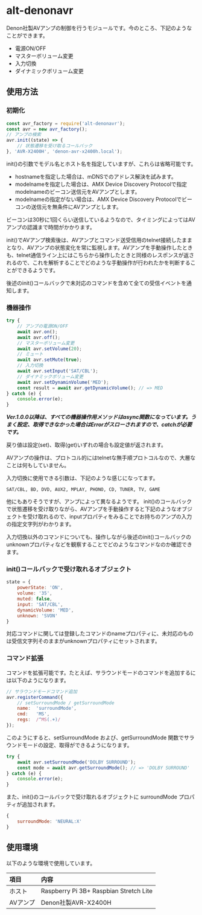 # alt-denonavr

Denon社製AVアンプの制御を行うモジュールです。今のところ、下記のようなことができます。

* 電源ON/OFF
* マスターボリューム変更
* 入力切換
* ダイナミックボリューム変更

## 使用方法

### 初期化

```JavaScript
const avr_factory = require('alt-denonavr');
const avr = new avr_factory();
// アンプの検索
avr.init((state) => {
    // 状態遷移を受け取るコールバック
}, 'AVR-X2400H', 'denon-avr-x2400h.local');
```
init()の引数でモデル名とホスト名を指定していますが、これらは省略可能です。

* hostnameを指定した場合は、mDNSでのアドレス解決を試みます。
* modelnameを指定した場合は、AMX Device Discovery Protocolで指定modelnameのビーコン送信元をAVアンプとします。
* modelnameの指定がない場合は、AMX Device Discovery Protocolでビーコンの送信元を無条件にAVアンプとします。

ビーコンは30秒に1回くらい送信しているようなので、タイミングによってはAVアンプの認識まで時間がかかります。

init()でAVアンプ検索後は、AVアンプとコマンド送受信用のtelnet接続したままとなり、AVアンプの状態変化を常に監視します。AVアンプを手動操作したときも、telnet通信ライン上にはこちらから操作したときと同様のレスポンスが返されるので、これを解析することでどのような手動操作が行われたかを判断することができるようです。

後述のinit()コールバックで未対応のコマンドを含めて全ての受信イベントを通知します。

### 機器操作

```JavaScript
try {
    // アンプの電源ON/OFF
    await avr.on();
    await avr.off();
    // マスターボリューム変更
    await avr.setVolume(20);
    // ミュート
    await avr.setMute(true);
    // 入力切換
    await avr.setInput('SAT/CBL');
    // ダイナミックボリューム変更
    await avr.setDynaminVolume('MED');
    const result = await avr.getDynamicVolume(); // => MED
} catch (e) {
    console.error(e);
}
```
***Ver.1.0.0以降は、すべての機器操作用メソッドはasync関数になっています。うまく設定、取得できなかった場合はErrorがスローされますので、catchが必要です。***

戻り値は設定(set)、取得(get)いずれの場合も設定値が返されます。

AVアンプの操作は、プロトコル的にはtelnetな無手順プロトコルなので、大層なことは何もしていません。

入力切換に使用できる引数は、下記のような感じになってます。

```
SAT/CBL, BD, DVD, AUX2, MPLAY, PHONO, CD, TUNER, TV, GAME
```
他にもありそうですが、アンプによって異なるようです。
init()のコールバックで状態遷移を受け取りながら、AVアンプを手動操作すると下記のようなオブジェクトを受け取れるので、inputプロパティをみることでお持ちのアンプの入力の指定文字列がわかります。

入力切換以外のコマンドについても、操作しながら後述のinit()コールバックのunknownプロパティなどを観察することでどのようなコマンドなのか確認できます。

### init()コールバックで受け取れるオブジェクト

```JavaScript
state = {
    powerState: 'ON',
    volume: '35',
    muted: false,
    input: 'SAT/CBL',
    dynamicVolume: 'MED',
    unknown: 'SVON'
}
```

対応コマンドに関しては登録したコマンドのnameプロパティに、未対応のものは受信文字列そのままがunknownプロパティにセットされます。

### コマンド拡張

コマンドを拡張可能です。たとえば、サラウンドモードのコマンドを追加するには以下のようになります。

```Javascript
// サラウンドモードコマンド追加
avr.registerCommand({
    // setSurroundMode / getSurroundMode
    name:  'surroundMode',
    cmd:   'MS',
    regs:  /^MS(.+)/
});
```

このようにすると、setSurroundMode および、getSurroundMode 関数でサラウンドモードの設定、取得ができるようになります。

```Javascript
try {
    await avr.setSurroundMode('DOLBY SURROUND');
    const mode = await avr.getSurroundMode(); // => 'DOLBY SURROUND'
} catch (e) {
    console.error(e);
}
```

また、init()のコールバックで受け取れるオブジェクトに surroundMode プロパティが追加されます。

```Javascript
{
    surroundMode: 'NEURAL:X'
}
```

## 使用環境
以下のような環境で使用しています。

|項目|内容|
|:----|:--------------------------------------|
|ホスト|Raspberry Pi 3B+ Raspbian Stretch Lite|
|AVアンプ|Denon社製AVR-X2400H|
